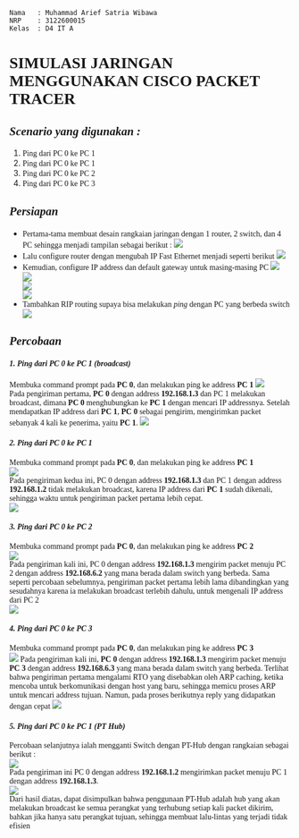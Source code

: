 ```Copy Code
Nama   : Muhammad Arief Satria Wibawa
NRP    : 3122600015
Kelas  : D4 IT A
```


**<h1 style="font-family:bahnschrift;">SIMULASI JARINGAN MENGGUNAKAN CISCO PACKET TRACER</h1>**

***<h2 style="font-family:bahnschrift;">Scenario yang digunakan : </h2>***
1. <div class ="isi" style="font-family:bahnschrift;"> Ping dari PC 0 ke PC 1 
2. <div class ="isi" style="font-family:bahnschrift;"> Ping dari PC 0 ke PC 1
3. <div class ="isi" style="font-family:bahnschrift;"> Ping dari PC 0 ke PC 2
4. <div class ="isi" style="font-family:bahnschrift;"> Ping dari PC 0 ke PC 3


***<h2 style="font-family:bahnschrift;">Persiapan</h2>***

- <div class ="isi" style="font-family:bahnschrift;"> Pertama-tama membuat desain rangkaian jaringan dengan 1 router, 2 switch, dan 4 PC sehingga menjadi tampilan sebagai berikut :
    <img src="assets/rangkaian.png">
- <div class ="isi" style="font-family:bahnschrift;"> Lalu configure router dengan mengubah IP Fast Ethernet menjadi seperti berikut
    <img src="assets/router.png">

- <div class ="isi" style="font-family:bahnschrift;"> Kemudian, configure IP address dan default gateway untuk masing-masing PC
    <img src="assets/PC 1.png"><br>
    <img src="assets/PC 2.png"><br>
    <img src="assets/PC 3.png"><br>
    <img src="assets/PC 4.png"><br>

- <div class ="isi" style="font-family:bahnschrift;"> Tambahkan RIP routing supaya bisa melakukan <i>ping</i> dengan PC yang berbeda switch
    <img src="assets/RIP.png">

***<h2 style="font-family:bahnschrift;">Percobaan</h2>***

***<h4 style="font-family:bahnschrift;">1. Ping dari PC 0 ke PC 1 (broadcast)</h4>***
<div class ="isi" style="font-family:bahnschrift;"> Membuka command prompt pada <strong>PC 0</strong>, dan melakukan ping ke address <strong>PC 1</strong>
<img src="assets/Ping 0-1 part 1.png"> <br>
Pada pengiriman pertama, <strong>PC 0</strong> dengan address <strong>192.168.1.3</strong>  dan PC 1 melakukan broadcast, dimana <strong>PC 0</strong> menghubungkan ke <strong>PC 1</strong> dengan mencari IP addressnya. Setelah mendapatkan IP address dari <strong>PC 1</strong>, <strong>PC 0</strong> sebagai pengirim, mengirimkan packet sebanyak 4 kali ke penerima, yaitu <strong>PC 1</strong>.
<img src="assets/ping 0-1 part 8.png"><br>


***<h4 style="font-family:bahnschrift;">2. Ping dari PC 0 ke PC 1 </h4>***
<div class ="isi" style="font-family:bahnschrift;"> Membuka command prompt pada <strong>PC 0</strong>, dan melakukan ping ke address <strong>PC 1</strong> <br>
<img src="assets/ping 0-1 part 9.png"><br>
Pada pengiriman kedua ini, PC 0 dengan address <strong>192.168.1.3</strong>  dan PC 1 dengan address <strong>192.168.1.2</strong>  tidak melakukan broadcast, karena IP address dari <strong>PC 1</strong> sudah dikenali, sehingga waktu untuk pengiriman packet pertama lebih cepat.<br>
<img src="assets/ping 0-1 part 10.png"><br>

***<h4 style="font-family:bahnschrift;">3. Ping dari PC 0 ke PC 2</h4>***

<div class ="isi" style="font-family:bahnschrift;"> Membuka command prompt pada <strong>PC 0</strong>, dan melakukan ping ke address <strong>PC 2</strong><br>
<img src="assets/ping 0-2 part 1.png"><br>
Pada pengiriman kali ini, PC 0 dengan address <strong>192.168.1.3</strong> mengirim packet menuju PC 2 dengan address <strong>192.168.6.2</strong>  yang mana berada dalam switch yang berbeda. Sama seperti percobaan sebelumnya, pengiriman packet pertama lebih lama dibandingkan yang sesudahnya karena ia melakukan broadcast terlebih dahulu, untuk mengenali IP address dari PC 2<br>
<img src="assets/ping 0-2 part 2.png">

***<h4 style="font-family:bahnschrift;">4. Ping dari PC 0 ke PC 3</h4>***

<div class ="isi" style="font-family:bahnschrift;"> Membuka command prompt pada <strong>PC 0</strong>, dan melakukan ping ke address <strong>PC 3</strong><br>
<img src="assets/ping 0-3 part 1.png">
Pada pengiriman kali ini, <strong>PC 0</strong> dengan address <strong>192.168.1.3</strong> mengirim packet menuju <strong>PC 3</strong> dengan address <strong>192.168.6.3</strong>  yang mana berada dalam switch yang berbeda. Terlihat bahwa pengiriman pertama mengalami RTO yang disebabkan oleh ARP caching, ketika mencoba untuk berkomunikasi dengan host yang baru, sehingga memicu proses ARP untuk mencari address tujuan. Namun, pada proses berikutnya reply yang didapatkan dengan cepat
<img src="assets/ping 0-3 part 2.png">

***<h4 style="font-family:bahnschrift;">5. Ping dari PC 0 ke PC 1 (PT Hub)</h4>***
<div class ="isi" style="font-family:bahnschrift;"> Percobaan selanjutnya ialah mengganti Switch dengan PT-Hub dengan rangkaian sebagai berikut :<br>
<img src="assets/PT Hub.png"><br>
<div class ="isi" style="font-family:bahnschrift;"> Pada pengiriman ini PC 0 dengan address <strong>192.168.1.2</strong> mengirimkan packet menuju PC 1 dengan address <strong>192.168.1.3</strong>.<br>
<img src="assets/PT-Hub ping2.png"><br>
Dari hasil diatas, dapat disimpulkan bahwa penggunaan PT-Hub adalah hub yang akan melakukan broadcast ke semua perangkat yang terhubung setiap kali packet dikirim, bahkan jika hanya satu perangkat tujuan, sehingga membuat lalu-lintas yang terjadi tidak efisien